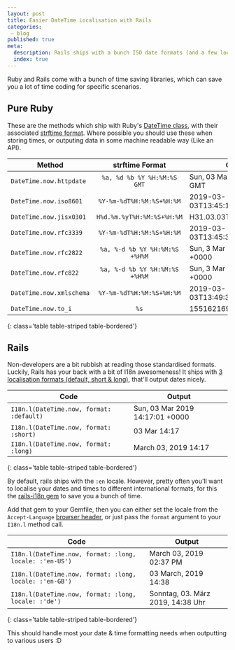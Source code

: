 ```yaml
---
layout: post
title: Easier DateTime Localisation with Rails 
categories:
 – blog
published: true
meta:
  description: Rails ships with a bunch ISO date formats (and a few localised ones), here is how to use them
  index: true
---
```


Ruby and Rails come with a bunch of time saving libraries, which can save you a lot of time coding for specific scenarios.

## Pure Ruby

These are the methods which ship with Ruby's [DateTime class](https://ruby-doc.org/stdlib-2.6.1/libdoc/date/rdoc/DateTime.html), with their associated [strftime format](http://strftimer.com/). Where possible you should use these when storing times, or outputing data in some machine readable way (Like an API).

| Method   |      strftime  Format     |  Output |
|----------|:--------------------------:|--------|
| `DateTime.now.httpdate` | `%a, %d %b %Y %H:%M:%S GMT` | Sun, 03 Mar 2019 13:45:03 GMT |
| `DateTime.now.iso8601` |  `%Y-%m-%dT%H:%M:%S+%H:%M` | 2019-03-03T13:45:17+00:00 |
| `DateTime.now.jisx0301` |  `H%d.%m.%yT%H:%M:%S+%H:%M` | H31.03.03T13:45:26+00:00 |
| `DateTime.now.rfc3339` |  `%Y-%m-%dT%H:%M:%S+%H:%M` | 2019-03-03T13:45:37+00:00 |
| `DateTime.now.rfc2822` |  `%a, %-d %b %Y %H:%M:%S +%H%M` | Sun, 3 Mar 2019 13:45:48 +0000 |
| `DateTime.now.rfc822` |  `%a, %-d %b %Y %H:%M:%S +%H%M` | Sun, 3 Mar 2019 13:45:58 +0000 |
| `DateTime.now.xmlschema` |  `%Y-%m-%dT%H:%M:%S+%H:%M` | 2019-03-03T13:49:32+00:00 |
| `DateTime.now.to_i` |  `%s` | 1551621698 |
{: class='table table-striped table-bordered'}

## Rails

Non-developers are a bit rubbish at reading those standardised formats. Luckily, Rails has your back with a bit of I18n awesomeness! It ships with [3 localisation formats (default, short & long)](https://github.com/rails/rails/blob/b2eb1d1c55a59fee1e6c4cba7030d8ceb524267c/activesupport/lib/active_support/locale/en.yml#L3), that'll output dates nicely.

| Code   |  Output |
|----------|--------|
| `I18n.l(DateTime.now, format: :default)` | Sun, 03 Mar 2019 14:17:01 +0000 |
| `I18n.l(DateTime.now, format: :short)` | 03 Mar 14:17 |
| `I18n.l(DateTime.now, format: :long)` | March 03, 2019 14:17 |
{: class='table table-striped table-bordered'}

By default, rails ships with the `:en` locale. However, pretty often you'll want to localise your dates and times to different international formats, for this the [rails-i18n gem](https://github.com/svenfuchs/rails-i18n) to save you a bunch of time.

Add that gem to your Gemfile, then you can either set the locale from the `Accept-Language` [browser header](https://guides.rubyonrails.org/i18n.html#choosing-an-implied-locale), or just pass the `format` argument to your `I18n.l` method call.

| Code   |  Output |
|----------|--------|
| `I18n.l(DateTime.now, format: :long, locale: :'en-US')` | March 03, 2019 02:37 PM |
| `I18n.l(DateTime.now, format: :long, locale: :'en-GB')` | 03 March, 2019 14:38 |
| `I18n.l(DateTime.now, format: :long, locale: :'de')` | Sonntag, 03. März 2019, 14:38 Uhr |
{: class='table table-striped table-bordered'}

This should handle most your date & time formatting needs when outputting to various users :D
